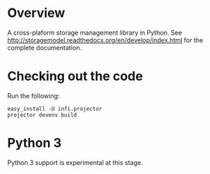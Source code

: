 Overview
========

A cross-plaform storage management library in Python.
See http://storagemodel.readthedocs.org/en/develop/index.html for the complete documentation.

Checking out the code
=====================

Run the following:

    easy_install -U infi.projector
    projector devenv build

Python 3
========

Python 3 support is experimental at this stage.
